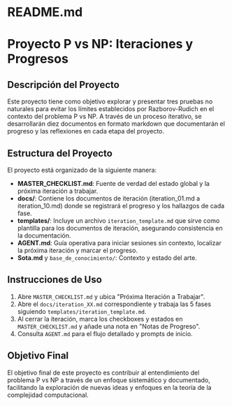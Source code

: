 # README.md

# Proyecto P vs NP: Iteraciones y Progresos

## Descripción del Proyecto

Este proyecto tiene como objetivo explorar y presentar tres pruebas no naturales para evitar los límites establecidos por Razborov-Rudich en el contexto del problema P vs NP. A través de un proceso iterativo, se desarrollarán diez documentos en formato markdown que documentarán el progreso y las reflexiones en cada etapa del proyecto.

## Estructura del Proyecto

El proyecto está organizado de la siguiente manera:

- **MASTER_CHECKLIST.md**: Fuente de verdad del estado global y la próxima iteración a trabajar.
- **docs/**: Contiene los documentos de iteración (iteration_01.md a iteration_10.md) donde se registrará el progreso y los hallazgos de cada fase.
- **templates/**: Incluye un archivo `iteration_template.md` que sirve como plantilla para los documentos de iteración, asegurando consistencia en la documentación.
- **AGENT.md**: Guía operativa para iniciar sesiones sin contexto, localizar la próxima iteración y marcar el progreso.
- **Sota.md** y `base_de_conocimiento/`: Contexto y estado del arte.

## Instrucciones de Uso

1. Abre `MASTER_CHECKLIST.md` y ubica "Próxima Iteración a Trabajar".
2. Abre el `docs/iteration_XX.md` correspondiente y trabaja las 5 fases siguiendo `templates/iteration_template.md`.
3. Al cerrar la iteración, marca los checkboxes y estados en `MASTER_CHECKLIST.md` y añade una nota en "Notas de Progreso".
4. Consulta `AGENT.md` para el flujo detallado y prompts de inicio.

## Objetivo Final

El objetivo final de este proyecto es contribuir al entendimiento del problema P vs NP a través de un enfoque sistemático y documentado, facilitando la exploración de nuevas ideas y enfoques en la teoría de la complejidad computacional.